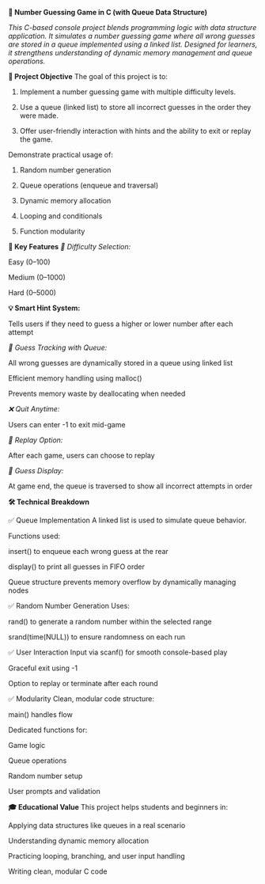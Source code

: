 ****🎯 Number Guessing Game in C (with Queue Data Structure)****

*This C-based console project blends programming logic with data structure application. It simulates a number guessing game where all wrong guesses are stored in a queue implemented using a linked list. Designed for learners, it strengthens understanding of dynamic memory management and queue operations.*


**🧠 Project Objective**
The goal of this project is to:

1) Implement a number guessing game with multiple difficulty levels.

2) Use a queue (linked list) to store all incorrect guesses in the order they were made.

3) Offer user-friendly interaction with hints and the ability to exit or replay the game.


Demonstrate practical usage of:

1) Random number generation

2) Queue operations (enqueue and traversal)

3) Dynamic memory allocation

4) Looping and conditionals

5) Function modularity


**🔑 Key Features**
*🔢 Difficulty Selection:*

Easy (0–100)

Medium (0–1000)

Hard (0–5000)


**💡 Smart Hint System:**

Tells users if they need to guess a higher or lower number after each attempt


*🧾 Guess Tracking with Queue:*

All wrong guesses are dynamically stored in a queue using linked list

Efficient memory handling using malloc()

Prevents memory waste by deallocating when needed


*❌ Quit Anytime:*

Users can enter -1 to exit mid-game


*🔁 Replay Option:*

After each game, users can choose to replay


*📜 Guess Display:*

At game end, the queue is traversed to show all incorrect attempts in order



**🛠️ Technical Breakdown**

✅ Queue Implementation
A linked list is used to simulate queue behavior.

Functions used:

insert() to enqueue each wrong guess at the rear

display() to print all guesses in FIFO order

Queue structure prevents memory overflow by dynamically managing nodes

✅ Random Number Generation
Uses:

rand() to generate a random number within the selected range

srand(time(NULL)) to ensure randomness on each run

✅ User Interaction
Input via scanf() for smooth console-based play

Graceful exit using -1

Option to replay or terminate after each round

✅ Modularity
Clean, modular code structure:

main() handles flow

Dedicated functions for:

Game logic

Queue operations

Random number setup

User prompts and validation


**🎓 Educational Value**
This project helps students and beginners in:

Applying data structures like queues in a real scenario

Understanding dynamic memory allocation

Practicing looping, branching, and user input handling

Writing clean, modular C code
